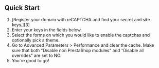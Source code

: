 Quick Start
--------

1. [Register your domain with reCAPTCHA and find your secret and site keys.][3]
2. Enter your keys in the fields below.
3. Select the forms on which you would like to enable the captchas and optionally pick a theme.
4. Go to Advanced Parameters > Performance and clear the cache. Make sure that both "Disable non PrestaShop modules" and "Disable all overrides" are set to NO.
5. You're good to go!

